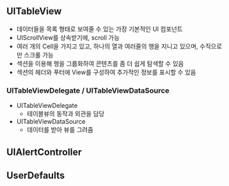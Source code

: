 ## UITableView
- 데이터들을 목록 형태로 보여줄 수 있는 가장 기본적인 UI 컴포넌트
- UIScrollView를 상속받기에, scroll 가능 
- 여러 개의 Cell을 가지고 있고, 하나의 열과 여러줄의 행을 지니고 있으며, 수직으로만 스크롤 가능
- 섹션을 이용해 행을 그룹화하여 콘텐츠를 좀 더 쉽게 탐색할 수 있음
- 섹션의 헤더와 푸터에 View를 구성하여 추가적인 정보를 표시할 수 있음

### UITableViewDelegate / UITableViewDataSource
- UITableViewDelegate
  - 테이블뷰의 동작과 외관을 담당
- UITableViewDataSource
  - 데이터를 받아 뷰를 그려줌


## UIAlertController

## UserDefaults
